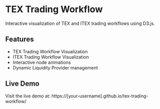 # TEX Trading Workflow

Interactive visualization of TEX and ITEX trading workflows using D3.js.

## Features
- TEX Trading Workflow Visualization
- ITEX Trading Workflow Visualization
- Interactive node animations
- Dynamic Liquidity Provider management

## Live Demo
Visit the live demo at: https://[your-username].github.io/tex-trading-workflow/
